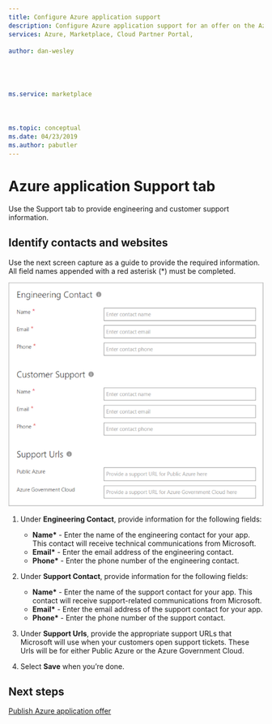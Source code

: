```yaml
---
title: Configure Azure application support 
description: Configure Azure application support for an offer on the Azure Marketplace.
services: Azure, Marketplace, Cloud Partner Portal, 

author: dan-wesley




ms.service: marketplace



ms.topic: conceptual
ms.date: 04/23/2019
ms.author: pabutler
---
```


# Azure application Support tab

Use the Support tab to provide engineering and customer support information.
 
## Identify contacts and websites

Use the next screen capture as a guide to provide the required information. All field names appended with a red asterisk (*) must be completed.

  ![Support form for offer](./media/azureapp-support-tab.png)

1. Under **Engineering Contact**, provide information for the following fields:

   - **Name\*** - Enter the name of the engineering contact for your app. This contact will receive technical communications from Microsoft.
   - **Email\*** - Enter the email address of the engineering contact.
   - **Phone\*** - Enter the phone number of the engineering contact.
  
2. Under **Support Contact**, provide information for the following fields:

   - **Name\*** - Enter the name of the support contact for your app. This contact will receive support-related communications from Microsoft.
   - **Email\*** - Enter the email address of the support contact for your app.
   - **Phone\*** - Enter the phone number of the support contact.
 
3. Under **Support Urls**, provide the appropriate support URLs that Microsoft will use when your customers open support tickets. These Urls will be for either Public Azure or the Azure Government Cloud.
4. Select **Save** when you’re done.

## Next steps

[Publish Azure application offer](./cpp-publish-offer.md)
